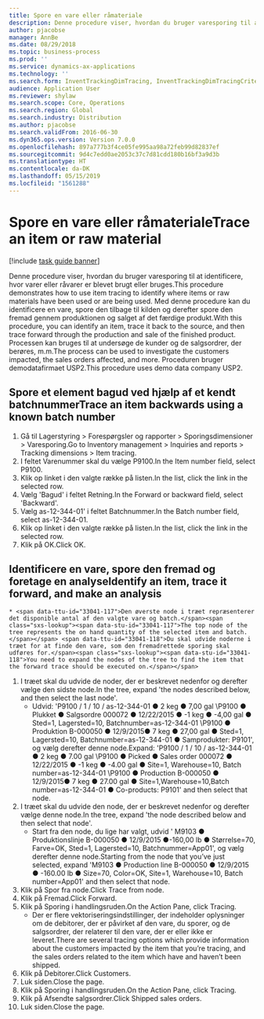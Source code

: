 ```yaml
---
title: Spore en vare eller råmateriale
description: Denne procedure viser, hvordan du bruger varesporing til at identificere, hvor varer eller råvarer er blevet brugt eller bruges.
author: pjacobse
manager: AnnBe
ms.date: 08/29/2018
ms.topic: business-process
ms.prod: ''
ms.service: dynamics-ax-applications
ms.technology: ''
ms.search.form: InventTrackingDimTracing, InventTrackingDimTracingCriteria, InventTrackingItemIdLookup, InventBatchIdLookup, CustTable, SalesLine
audience: Application User
ms.reviewer: shylaw
ms.search.scope: Core, Operations
ms.search.region: Global
ms.search.industry: Distribution
ms.author: pjacobse
ms.search.validFrom: 2016-06-30
ms.dyn365.ops.version: Version 7.0.0
ms.openlocfilehash: 897a777b3f4ce05fe995aa98a72feb99d82837ef
ms.sourcegitcommit: 9d4c7edd0ae2053c37c7d81cdd180b16bf3a9d3b
ms.translationtype: HT
ms.contentlocale: da-DK
ms.lasthandoff: 05/15/2019
ms.locfileid: "1561288"
---
```

# <a name="trace-an-item-or-raw-material"></a><span data-ttu-id="33041-103">Spore en vare eller råmateriale</span><span class="sxs-lookup"><span data-stu-id="33041-103">Trace an item or raw material</span></span>

[!include [task guide banner](../../includes/task-guide-banner.md)]

<span data-ttu-id="33041-104">Denne procedure viser, hvordan du bruger varesporing til at identificere, hvor varer eller råvarer er blevet brugt eller bruges.</span><span class="sxs-lookup"><span data-stu-id="33041-104">This procedure demonstrates how to use item tracing to identify where items or raw materials have been used or are being used.</span></span> <span data-ttu-id="33041-105">Med denne procedure kan du identificere en vare, spore den tilbage til kilden og derefter spore den fremad gennem produktionen og salget af det færdige produkt.</span><span class="sxs-lookup"><span data-stu-id="33041-105">With this procedure, you can identify an item, trace it back to the source, and then trace forward through the production and sale of the finished product.</span></span> <span data-ttu-id="33041-106">Processen kan bruges til at undersøge de kunder og de salgsordrer, der berøres, m.m.</span><span class="sxs-lookup"><span data-stu-id="33041-106">The process can be used to investigate the customers impacted, the sales orders affected, and more.</span></span> <span data-ttu-id="33041-107">Proceduren bruger demodatafirmaet USP2.</span><span class="sxs-lookup"><span data-stu-id="33041-107">This procedure uses demo data company USP2.</span></span>


## <a name="trace-an-item-backwards-using-a-known-batch-number"></a><span data-ttu-id="33041-108">Spore et element bagud ved hjælp af et kendt batchnummer</span><span class="sxs-lookup"><span data-stu-id="33041-108">Trace an item backwards using a known batch number</span></span>
1. <span data-ttu-id="33041-109">Gå til Lagerstyring > Forespørgsler og rapporter > Sporingsdimensioner > Varesporing.</span><span class="sxs-lookup"><span data-stu-id="33041-109">Go to Inventory management > Inquiries and reports > Tracking dimensions > Item tracing.</span></span>
2. <span data-ttu-id="33041-110">I feltet Varenummer skal du vælge P9100.</span><span class="sxs-lookup"><span data-stu-id="33041-110">In the Item number field, select P9100.</span></span>
3. <span data-ttu-id="33041-111">Klik op linket i den valgte række på listen.</span><span class="sxs-lookup"><span data-stu-id="33041-111">In the list, click the link in the selected row.</span></span>
4. <span data-ttu-id="33041-112">Vælg 'Bagud' i feltet Retning.</span><span class="sxs-lookup"><span data-stu-id="33041-112">In the Forward or backward field, select 'Backward'.</span></span>
5. <span data-ttu-id="33041-113">Vælg as-12-344-01' i feltet Batchnummer.</span><span class="sxs-lookup"><span data-stu-id="33041-113">In the Batch number field, select as-12-344-01.</span></span>
6. <span data-ttu-id="33041-114">Klik op linket i den valgte række på listen.</span><span class="sxs-lookup"><span data-stu-id="33041-114">In the list, click the link in the selected row.</span></span>
7. <span data-ttu-id="33041-115">Klik på OK.</span><span class="sxs-lookup"><span data-stu-id="33041-115">Click OK.</span></span>

## <a name="identify-an-item-trace-it-forward-and-make-an-analysis"></a><span data-ttu-id="33041-116">Identificere en vare, spore den fremad og foretage en analyse</span><span class="sxs-lookup"><span data-stu-id="33041-116">Identify an item, trace it forward, and make an analysis</span></span>
    * <span data-ttu-id="33041-117">Den øverste node i træet repræsenterer det disponible antal af den valgte vare og batch.</span><span class="sxs-lookup"><span data-stu-id="33041-117">The top node of the tree represents the on hand quantity of the selected item and batch.</span></span> <span data-ttu-id="33041-118">Du skal udvide noderne i træet for at finde den vare, som den fremadrettede sporing skal udføres for.</span><span class="sxs-lookup"><span data-stu-id="33041-118">You need to expand the nodes of the tree to find the item that the forward trace should be executed on.</span></span>   
1. <span data-ttu-id="33041-119">I træet skal du udvide de noder, der er beskrevet nedenfor og derefter vælge den sidste node.</span><span class="sxs-lookup"><span data-stu-id="33041-119">In the tree, expand 'the nodes described below, and then select the last node'.</span></span>
    * <span data-ttu-id="33041-120">Udvid: 'P9100 / 1 / 10 / as-12-344-01 ● 2 keg ● 7,00 gal \P9100 ● Plukket ● Salgsordre 000072 ● 12/22/2015 ● -1 keg ● -4,00 gal ● Sted=1, Lagersted=10, Batchnumber=as-12-344-01 \P9100 ● Produktion B-000050 ● 12/9/2015● 7 keg ● 27,00 gal ● Sted=1, Lagersted=10, Batchnumber=as-12-344-01 ● Samprodukter: P9101', og vælg derefter denne node.</span><span class="sxs-lookup"><span data-stu-id="33041-120">Expand: 'P9100 / 1 / 10 / as-12-344-01 ● 2 keg ● 7.00 gal  \P9100 ● Picked ● Sales order 000072 ● 12/22/2015  ● -1 keg ● -4.00 gal ● Site=1, Warehouse=10, Batch number=as-12-344-01  \P9100 ● Production B-000050 ● 12/9/2015● 7 keg ● 27.00 gal ● Site=1,Warehouse=10,Batch number=as-12-344-01 ● Co-products: P9101' and then select that node.</span></span>     
2. <span data-ttu-id="33041-121">I træet skal du udvide den node, der er beskrevet nedenfor og derefter vælge denne node.</span><span class="sxs-lookup"><span data-stu-id="33041-121">In the tree, expand 'the node described below and then select that node'.</span></span>
    * <span data-ttu-id="33041-122">Start fra den node, du lige har valgt, udvid ' M9103 ● Produktionslinje B-000050 ● 12/9/2015 ●-160,00 lb ● Størrelse=70, Farve=OK, Sted=1, Lagersted=10, Batchnummer=App01', og vælg derefter denne node.</span><span class="sxs-lookup"><span data-stu-id="33041-122">Starting from the node that you’ve just selected,  expand 'M9103 ● Production line B-000050 ● 12/9/2015  ● -160.00 lb ● Size=70, Color=OK, Site=1, Warehouse=10, Batch number=App01' and then select that node.</span></span>  
3. <span data-ttu-id="33041-123">Klik på Spor fra node.</span><span class="sxs-lookup"><span data-stu-id="33041-123">Click Trace from node.</span></span>
4. <span data-ttu-id="33041-124">Klik på Fremad.</span><span class="sxs-lookup"><span data-stu-id="33041-124">Click Forward.</span></span>
5. <span data-ttu-id="33041-125">Klik på Sporing i handlingsruden.</span><span class="sxs-lookup"><span data-stu-id="33041-125">On the Action Pane, click Tracing.</span></span>
    * <span data-ttu-id="33041-126">Der er flere vektoriseringsindstillinger, der indeholder oplysninger om de debitorer, der er påvirket af den vare, du sporer, og de salgsordrer, der relaterer til den vare, der er eller ikke er leveret.</span><span class="sxs-lookup"><span data-stu-id="33041-126">There are several tracing options which provide information about the customers impacted by the item that you’re tracing, and the sales orders related to the item which have and haven’t been shipped.</span></span>   
6. <span data-ttu-id="33041-127">Klik på Debitorer.</span><span class="sxs-lookup"><span data-stu-id="33041-127">Click Customers.</span></span>
7. <span data-ttu-id="33041-128">Luk siden.</span><span class="sxs-lookup"><span data-stu-id="33041-128">Close the page.</span></span>
8. <span data-ttu-id="33041-129">Klik på Sporing i handlingsruden.</span><span class="sxs-lookup"><span data-stu-id="33041-129">On the Action Pane, click Tracing.</span></span>
9. <span data-ttu-id="33041-130">Klik på Afsendte salgsordrer.</span><span class="sxs-lookup"><span data-stu-id="33041-130">Click Shipped sales orders.</span></span>
10. <span data-ttu-id="33041-131">Luk siden.</span><span class="sxs-lookup"><span data-stu-id="33041-131">Close the page.</span></span>

